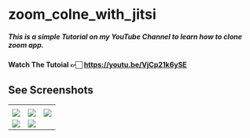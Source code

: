 # zoom_colne_with_jitsi

##### This is a simple Tutorial on my YouTube Channel to learn how to clone zoom app.
#### Watch The Tutoial 👉🏻 https://youtu.be/VjCp21k6ySE

## See Screenshots

<table>
  <tr>
    <td></td>
     <td></td>
     <td></td>
  </tr>
  <tr>
    <td><img src="ScreenShot/1.png" </td>
    <td><img src="ScreenShot/2.png" ></td>
    <td><img src="ScreenShot/3.png" ></td>
  </tr>
   
  <tr>
    <td><img src="ScreenShot/4.png" </td>
    <td><img src="ScreenShot/5.png" </td>
  </tr>
  
 </table>

